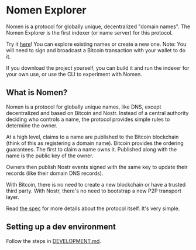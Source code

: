 # Nomen Explorer

Nomen is a protocol for globally unique, decentralized "domain names". The Nomen Explorer is the first indexer (or name server) for this protocol.

Try it [here](https://nomenexplorer.com)! You can explore existing names or create a new one. Note: You will need to sign and broadcast a Bitcoin transaction with your wallet to do it.

If you download the project yourself, you can build it and run the indexer for your own use, or use the CLI to experiment with Nomen.

## What is Nomen?

Nomen is a protocol for globally unique names, like DNS, except decentralized and based on Bitcoin and Nostr. Instead of a central authority deciding who controls a name, the protocol provides simple rules to determine the owner.

At a high level, claims to a name are published to the Bitcoin blockchain (think of this as registering a domain name). Bitcoin provides the ordering guarantees. The first to claim a name owns it. Published along with the name is the public key of the owner.

Owners then publish Nostr events signed with the same key to update their records (like their domain DNS records).

With Bitcoin, there is no need to create a new blockchain or have a trusted third party. With Nostr, there's no need to bootstrap a new P2P transport layer.

Read [the spec](https://github.com/ursuscamp/nomen/blob/master/docs/SPEC.md) for more details about the protocol itself. It's very simple.

## Setting up a dev environment

Follow the steps in [DEVELOPMENT.md](./docs/DEVELOPMENT.md).